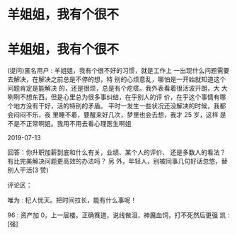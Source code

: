 # 羊姐姐，我有个很不

# 羊姐姐，我有个很不

(提问)匿名用户 : 羊姐姐，我有个很不好的习惯，就是工作上 一出现什么问题需要去解决，在解决之前总是不停的想，特 别的心烦意乱，哪怕是一开始就知道这个问题肯定是能解决 的，还是很烦，总是有个疙瘩。我外表看着很活波开朗，大 大咧咧不想东西，但是心里总为很多事纠结，在乎别人的评 价，在乎这个事情有哪个地方没有干好，活的特别的矛盾。 平时一发生一些状况还没解决的时候，我都会闷闷不乐，夜 里睡不着，要醒来好几次，梦里也会去想，我才 25 岁，这样 是不是不正常啊姐。我用不用去看心理医生啊姐

2019-07-13

回答：你升职加薪到底和什么有关，业绩、某个人的评价、 还是多数人的看法？有比完美解决问题更高效的办法吗？ 另 外，年轻人，别被同事几句好话忽悠，替别人干活(3 赞)

评论区：

唯为 : 杞人忧天。把时间拉长，能有什么事呢！

96 : 资产加 0，上一层楼，正确赛道，说线做泪，神魔血饲，打不死然后更强 凯 : [强]